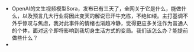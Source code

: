 - OpenAI的文生视频模型Sora，发布已有三天了，全网关于它是什么，能做什么，以及预言几大行业将因此变天的解说已汗牛充栋，不绝如缕。主打基调不外乎惊叹与焦虑，我对此事件的情绪也渐趋冷静，觉得更应多关注作为普通人的个体，面对这个即将影响到我切身生活方式的变局。我们该怎么办？能提前做些什么？
-